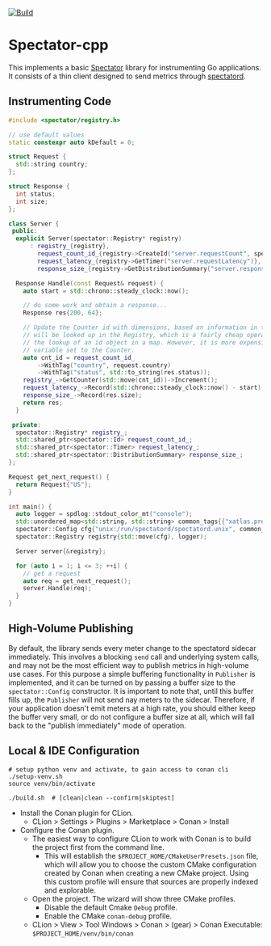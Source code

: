 [![Build](https://github.com/Netflix/spectator-cpp/actions/workflows/build.yml/badge.svg)](https://github.com/Netflix/spectator-cpp/actions/workflows/build.yml)

# Spectator-cpp

This implements a basic [Spectator](https://github.com/Netflix/spectator) library for instrumenting Go applications. It
consists of a thin client designed to send metrics through [spectatord](https://github.com/Netflix-Skunkworks/spectatord).

## Instrumenting Code

```C++
#include <spectator/registry.h>

// use default values
static constexpr auto kDefault = 0;

struct Request {
  std::string country;
};

struct Response {
  int status;
  int size;
};

class Server {
 public:
  explicit Server(spectator::Registry* registry)
      : registry_{registry},
        request_count_id_{registry->CreateId("server.requestCount", spectator::Tags{})},
        request_latency_{registry->GetTimer("server.requestLatency")},
        response_size_{registry->GetDistributionSummary("server.responseSizes")} {}

  Response Handle(const Request& request) {
    auto start = std::chrono::steady_clock::now();

    // do some work and obtain a response...
    Response res{200, 64};

    // Update the Counter id with dimensions, based on information in the request. The Counter
    // will be looked up in the Registry, which is a fairly cheap operation, about the same as
    // the lookup of an id object in a map. However, it is more expensive than having a local
    // variable set to the Counter.
    auto cnt_id = request_count_id_
        ->WithTag("country", request.country)
        ->WithTag("status", std::to_string(res.status));
    registry_->GetCounter(std::move(cnt_id))->Increment();
    request_latency_->Record(std::chrono::steady_clock::now() - start);
    response_size_->Record(res.size);
    return res;
  }

 private:
  spectator::Registry* registry_;
  std::shared_ptr<spectator::Id> request_count_id_;
  std::shared_ptr<spectator::Timer> request_latency_;
  std::shared_ptr<spectator::DistributionSummary> response_size_;
};

Request get_next_request() {
  return Request{"US"};
}

int main() {
  auto logger = spdlog::stdout_color_mt("console"); 
  std::unordered_map<std::string, std::string> common_tags{{"xatlas.process", "some-sidecar"}};
  spectator::Config cfg{"unix:/run/spectatord/spectatord.unix", common_tags};
  spectator::Registry registry{std::move(cfg), logger);

  Server server{&registry};

  for (auto i = 1; i <= 3; ++i) {
    // get a request
    auto req = get_next_request();
    server.Handle(req);
  }
}
```

## High-Volume Publishing

By default, the library sends every meter change to the spectatord sidecar immediately. This involves a blocking
`send` call and underlying system calls, and may not be the most efficient way to publish metrics in high-volume
use cases. For this purpose a simple buffering functionality in `Publisher` is implemented, and it can be turned
on by passing a buffer size to the `spectator::Config` constructor. It is important to note that, until this buffer
fills up, the `Publisher` will not send nay meters to the sidecar. Therefore, if your application doesn't emit
meters at a high rate, you should either keep the buffer very small, or do not configure a buffer size at all,
which will fall back to the "publish immediately" mode of operation.

## Local & IDE Configuration

```shell
# setup python venv and activate, to gain access to conan cli
./setup-venv.sh
source venv/bin/activate

./build.sh  # [clean|clean --confirm|skiptest]
```

* Install the Conan plugin for CLion.
    * CLion > Settings > Plugins > Marketplace > Conan > Install
* Configure the Conan plugin.
    * The easiest way to configure CLion to work with Conan is to build the project first from the command line.
        * This will establish the `$PROJECT_HOME/CMakeUserPresets.json` file, which will allow you to choose the custom
          CMake configuration created by Conan when creating a new CMake project. Using this custom profile will ensure
          that sources are properly indexed and explorable.
    * Open the project. The wizard will show three CMake profiles.
        * Disable the default Cmake `Debug` profile.
        * Enable the CMake `conan-debug` profile.
    * CLion > View > Tool Windows > Conan > (gear) > Conan Executable: `$PROJECT_HOME/venv/bin/conan`
